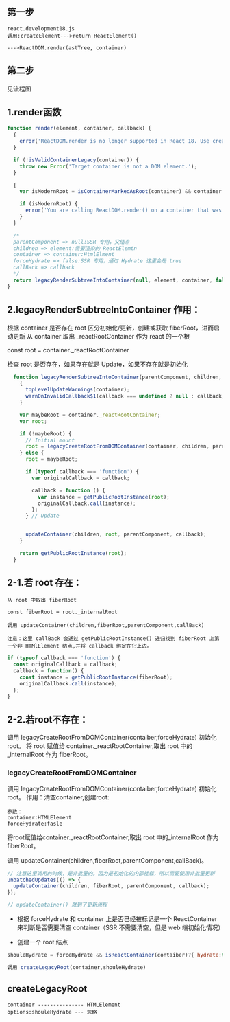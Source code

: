 
## 第一步
```
react.development18.js
调用:createElement--->return ReactElement()

--->ReactDOM.render(astTree, container)
```

## 第二步
见流程图

## 1.render函数
```javaScript
function render(element, container, callback) {
  {
    error('ReactDOM.render is no longer supported in React 18. Use createRoot ' + 'instead. Until you switch to the new API, your app will behave as ' + "if it's running React 17. Learn " + 'more: https://reactjs.org/link/switch-to-createroot');
  }

  if (!isValidContainerLegacy(container)) {
    throw new Error('Target container is not a DOM element.');
  }

  {
    var isModernRoot = isContainerMarkedAsRoot(container) && container._reactRootContainer === undefined;

    if (isModernRoot) {
      error('You are calling ReactDOM.render() on a container that was previously ' + 'passed to ReactDOMClient.createRoot(). This is not supported. ' + 'Did you mean to call root.render(element)?');
    }
  }

  /*
  parentComponent => null:SSR 专用，父结点
  children => element:需要渲染的 ReactElemtn
  container => container:HtmlElment
  forceHydrate => false:SSR 专用，通过 Hydrate 这里会是 true
  callBack => callback
  */
  return legacyRenderSubtreeIntoContainer(null, element, container, false, callback);
}
```

## 2.legacyRenderSubtreeIntoContainer 作用：
根据 container 是否存在 root 区分初始化/更新，创建或获取 fiberRoot，进而启动更新
从 container 取出 _reactRootContainer 作为 react 的一个根

const root = container._reactRootContainer

检查 root 是否存在，如果存在就是 Update，如果不存在就是初始化
```javaScript
  function legacyRenderSubtreeIntoContainer(parentComponent, children, container, forceHydrate, callback) {
    {
      topLevelUpdateWarnings(container);
      warnOnInvalidCallback$1(callback === undefined ? null : callback, 'render');
    }

    var maybeRoot = container._reactRootContainer;
    var root;

    if (!maybeRoot) {
      // Initial mount
      root = legacyCreateRootFromDOMContainer(container, children, parentComponent, callback, forceHydrate);
    } else {
      root = maybeRoot;

      if (typeof callback === 'function') {
        var originalCallback = callback;

        callback = function () {
          var instance = getPublicRootInstance(root);
          originalCallback.call(instance);
        };
      } // Update


      updateContainer(children, root, parentComponent, callback);
    }

    return getPublicRootInstance(root);
  }
```

## 2-1.若 root 存在：
```
从 root 中取出 fiberRoot

const fiberRoot = root._internalRoot

调用 updateContainer(children,fiberRoot,parentComponent,callBack)

注意：这里 callBack 会通过 getPublicRootInstance() 递归找到 fiberRoot 上第一个非 HTMlElement 结点,并将 callback 绑定在它上边。
```
```javaScript
if (typeof callback === 'function') {
  const originalCallback = callback;
  callback = function() {
    const instance = getPublicRootInstance(fiberRoot);
    originalCallback.call(instance);
  };
}
```


## 2-2.若root不存在：
调用 legacyCreateRootFromDOMContainer(contaiber,forceHydrate) 初始化 root。
将 root 赋值给 container._reactRootContainer,取出 root 中的_internalRoot 作为 fiberRoot。

### legacyCreateRootFromDOMContainer
调用 legacyCreateRootFromDOMContainer(contaiber,forceHydrate) 初始化 root。
作用：清空container,创建root:
```
参数：
container:HTMLElement
forceHydrate:fasle
```

将root赋值给container._reactRootContainer,取出 root 中的_internalRoot 作为 fiberRoot。

调用 updateContainer(children,fiberRoot,parentComponent,callBack)。
```javaScript
// 注意这里调用的时候，是非批量的。因为是初始化的内部挂载，所以需要使用非批量更新
unbatchedUpdates(() => {
  updateContainer(children, fiberRoot, parentComponent, callback);
});

// updateContainer() 就到了更新流程
```

- 根据 forceHydrate 和 container 上是否已经被标记是一个 ReactContainer 来判断是否需要清空 container（SSR 不需要清空，但是 web 端初始化情况）

- 创建一个 root 结点

```javaScript
shouleHydrate = forceHydrate && isReactContainer(contaiber)?{ hydrate:true }

调用 createLegacyRoot(container,shouleHydrate)
```

## createLegacyRoot
```
container --------------- HTMLElement
options:shouleHydrate --- 忽略
```

